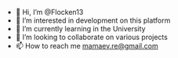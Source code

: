 - 👋 Hi, I’m @Flocken13
- 👀 I’m interested in  development on this platform
- 🌱 I’m currently learning in the University
- 💞️ I’m looking to collaborate on various projects
- 📫 How to reach me mamaev.re@gmail.com

<!---
Flocken13/Flocken13 is a ✨ special ✨ repository because its `README.md` (this file) appears on your GitHub profile.
You can click the Preview link to take a look at your changes.
--->
